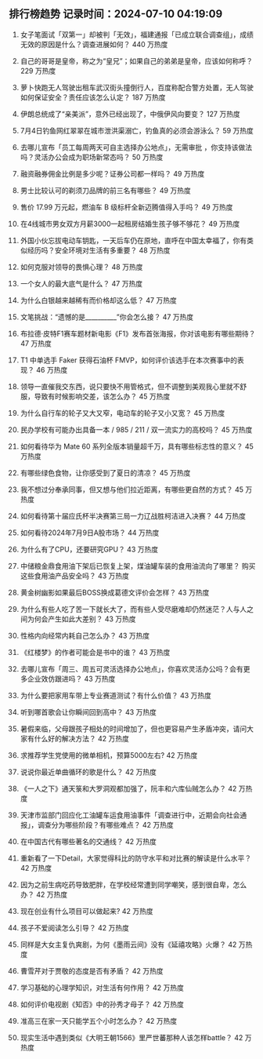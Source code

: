 
## 排行榜趋势 记录时间：2024-07-10 04:19:09
  
  1. 女子笔面试「双第一」却被判「无效」，福建通报「已成立联合调查组」，成绩无效的原因是什么？调查进展如何？ 440 万热度
    
  2. 自己的哥哥是皇帝，称之为“皇兄”；如果自己的弟弟是皇帝，应该如何称呼？ 229 万热度
    
  3. 萝卜快跑无人驾驶出租车武汉街头撞倒行人，百度称配合警方处置，无人驾驶如何保证安全？责任应该怎么认定？ 187 万热度
    
  4. 伊朗总统成了“亲美派”，意外已经出现了，中俄伊风向要变？ 127 万热度
    
  5. 7月4日钓鱼网红翠翠在城市泄洪渠溺亡，钓鱼真的必须会游泳么？ 59 万热度
    
  6. 去哪儿宣布「员工每周两天可自主选择办公地点」，无需审批 ，你支持该做法吗？灵活办公会成为职场新常态吗？ 50 万热度
    
  7. 融资融券佣金比例是多少呢？证券公司都一样吗？ 49 万热度
    
  8. 男士比较认可的剃须刀品牌的前三名有哪些？ 49 万热度
    
  9. 售价 17.99 万元起，燃油车 B 级标杆全新迈腾值得入手吗？ 49 万热度
    
  10. 在4线城市男女双方月薪3000一起租房结婚生孩子够不够花？ 49 万热度
    
  11. 外国小伙忘拔电动车钥匙，一天后车仍在原地，直呼在中国太幸福了，你有类似经历吗？安全环境对生活有多重要？ 48 万热度
    
  12. 如何克服对领导的畏惧心理？ 48 万热度
    
  13. 一个女人的最大底气是什么？ 47 万热度
    
  14. 为什么白银越来越稀有而价格却这么低？ 47 万热度
    
  15. 文笔挑战：“遗憾的是__________”你会怎么接？ 47 万热度
    
  16. 布拉德·皮特F1赛车题材新电影《F1》发布首张海报，你对该电影有哪些期待？ 47 万热度
    
  17. T1 中单选手 Faker 获得石油杯 FMVP，如何评价该选手在本次赛事中的表现？ 46 万热度
    
  18. 领导一直催我交东西，说只要快不用管格式，但不调整到美观我心里就不舒服，导致有时候影响交差，该怎么办？ 45 万热度
    
  19. 为什么自行车的轮子又大又窄，电动车的轮子又小又宽？ 45 万热度
    
  20. 民办学校有可能办出具备一本 / 985 / 211 / 双一流实力的高校吗？ 45 万热度
    
  21. 如何看待华为 Mate  60 系列全版本销量超千万，具有哪些标志性的意义？ 45 万热度
    
  22. 有哪些绿色食物，让你感受到了夏日的清凉？ 45 万热度
    
  23. 我不想过分奉承同事，但又想与他们拉近距离，有哪些更自然的方式？ 45 万热度
    
  24. 如何看待第十届应氏杯半决赛第三局一力辽战胜柯洁进入决赛？ 44 万热度
    
  25. 如何看待2024年7月9日A股市场？ 44 万热度
    
  26. 为什么有了CPU，还要研究GPU？ 43 万热度
    
  27. 中储粮金鼎食用油下架后已恢复上架，煤油罐车装的食用油流向了哪里？ 购买这些食用油产品安全吗？ 43 万热度
    
  28. 黄金树幽影如果最后BOSS换成葛德文评价会怎样？ 43 万热度
    
  29. 为什么有些人吃了苦一下就长大了，而有些人受尽磨难却仍然迷茫？人与人之间为何会产生如此大差别？ 43 万热度
    
  30. 性格内向经常内耗自己怎么办？ 43 万热度
    
  31. 《红楼梦》的作者可能会是书中的谁？ 43 万热度
    
  32. 去哪儿宣布「周三、周五可灵活选择办公地点」，你喜欢灵活办公吗？会有更多企业效仿跟进吗？ 43 万热度
    
  33. 为什么要把家用车带上专业赛道测试？有什么价值？ 43 万热度
    
  34. 听到哪首歌会让你瞬间回到高中？ 43 万热度
    
  35. 暑假来临，父母跟孩子相处的时间增加了，但也更容易产生矛盾冲突，请问大家有什么好的解决方法？ 42 万热度
    
  36. 求推荐学生党使用的微单相机，预算5000左右? 42 万热度
    
  37. 说说你最近单曲循环的歌是什么？ 42 万热度
    
  38. 《一人之下》通天箓和大罗洞观都加强了，阮丰和六库仙贼怎么办？ 42 万热度
    
  39. 天津市监部门回应化工油罐车运食用油事件「调查进行中，近期会向社会通报」，调查分为哪些阶段？有哪些难点？ 42 万热度
    
  40. 在中国古代有哪些著名的交通线？ 42 万热度
    
  41. 重新看了一下Detail，大家觉得科比的防守水平和对比赛的解读是什么水平？ 42 万热度
    
  42. 因为之前生病吃药导致肥胖，在学校经常遭到同学嘲笑，感到很自卑，怎么办？ 42 万热度
    
  43. 现在创业有什么项目可以做起来? 42 万热度
    
  44. 孩子不爱阅读怎么引导？ 42 万热度
    
  45. 同样是大女主复仇爽剧，为何《墨雨云间》没有《延禧攻略》火爆？ 42 万热度
    
  46. 曹雪芹对于贾敬的态度是否有矛盾？ 42 万热度
    
  47. 学习基础的心理学知识，对生活有何作用？ 42 万热度
    
  48. 如何评价电视剧《知否》中的孙秀才母子？ 42 万热度
    
  49. 准高三在家一天只能学五个小时怎么办？ 42 万热度
    
  50. 现实生活中遇到类似《大明王朝1566》里严世蕃那种人该怎样battle？ 42 万热度
    